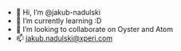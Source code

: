 - 👋 Hi, I’m @jakub-nadulski
- 🌱 I’m currently learning :D
- 💞️ I’m looking to collaborate on Oyster and Atom
- 📫 jakub.nadulski@xperi.com

<!---
jakub-nadulski/jakub-nadulski is a ✨ special ✨ repository because its `README.md` (this file) appears on your GitHub profile.
You can click the Preview link to take a look at your changes.
--->
